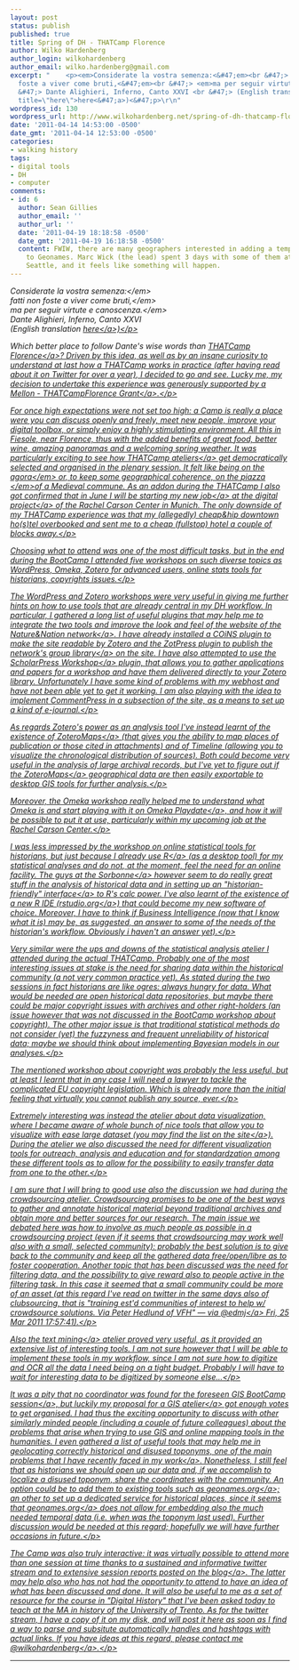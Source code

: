 ```yaml
---
layout: post
status: publish
published: true
title: Spring of DH - THATCamp Florence
author: Wilko Hardenberg
author_login: wilkohardenberg
author_email: wilko.hardenberg@gmail.com
excerpt: "    <p><em>Considerate la vostra semenza:<&#47;em><br &#47;> <em>fatti non
  foste a viver come bruti,<&#47;em><br &#47;> <em>ma per seguir virtute e canoscenza.<&#47;em><br
  &#47;> Dante Alighieri, Inferno, Canto XXVI <br &#47;> (English translation <a href=\"http:&#47;&#47;ow.ly&#47;4yFIo\"
  title=\"here\">here<&#47;a>)<&#47;p>\r\n"
wordpress_id: 130
wordpress_url: http://www.wilkohardenberg.net/spring-of-dh-thatcamp-florence/
date: '2011-04-14 14:53:00 -0500'
date_gmt: '2011-04-14 12:53:00 -0500'
categories:
- walking history
tags:
- digital tools
- DH
- computer
comments:
- id: 6
  author: Sean Gillies
  author_email: ''
  author_url: ''
  date: '2011-04-19 18:18:58 -0500'
  date_gmt: '2011-04-19 16:18:58 -0500'
  content: FWIW, there are many geographers interested in adding a temporal dimension
    to Geonames. Marc Wick (the lead) spent 3 days with some of them at AAG 2011 in
    Seattle, and it feels like something will happen.
---
```

<p><em>Considerate la vostra semenza:<&#47;em><br &#47;> <em>fatti non foste a viver come bruti,<&#47;em><br &#47;> <em>ma per seguir virtute e canoscenza.<&#47;em><br &#47;> Dante Alighieri, Inferno, Canto XXVI <br &#47;> (English translation <a href="http:&#47;&#47;ow.ly&#47;4yFIo" title="here">here<&#47;a>)<&#47;p><br />
<a id="more"></a><a id="more-130"></a>
<p>Which better place to follow Dante's wise words than <a href="http:&#47;&#47;www.thatcampflorence.org&#47;" title="THATCamp Florence">THATCamp Florence<&#47;a>? Driven by this idea, as well as by an insane curiosity to understand at last how a THATCamp works in practice (after having read about it on Twitter for over a year), I decided to go and see. Lucky me, my decision to undertake this experience was generously supported by a <a href="http:&#47;&#47;www.thatcampflorence.org&#47;2011&#47;03&#47;09&#47;closed-applications-for-thatcamp-florence-support-grants&#47;" title="Mellon - THATCampFlorence Grant">Mellon - THATCampFlorence Grant<&#47;a>.<&#47;p></p>
<p>For once high expectations were not set too high: a Camp is really a place were you can discuss openly and freely, meet new people, improve your digital toolbox, or simply enjoy a highly stimulating environment. All this in Fiesole, near Florence, thus with the added benefits of great food, better wine, amazing panoramas and a welcoming spring weather. It was particularly exciting to see how <a href="http:&#47;&#47;www.thatcampflorence.org&#47;programme&#47;" title="THATCamp ateliers">THATCamp ateliers<&#47;a> get democratically selected and organised in the plenary session. It felt like being on the <em>agora<&#47;em> or, to keep some geographical coherence, on the <em>piazza <&#47;em>of a Medieval commune.  As an addon during the THATCamp I also got confirmed that in June I will be starting my new <a href="http:&#47;&#47;www.carsoncenter.uni-muenchen.de&#47;staff_fellows&#47;administrators&#47;wilko_von_hardenberg&#47;index.html" title="job">job<&#47;a> at the <a href="http:&#47;&#47;www.carsoncenter.uni-muenchen.de&#47;research&#47;digital_project&#47;index.html" title="digital project">digital project<&#47;a> of the Rachel Carson Center in Munich. The only downside of my THATCamp experience was that my (allegedly) cheap&amp;hip downtown ho(s)tel overbooked and sent me to a cheap (fullstop) hotel a couple of blocks away.<&#47;p></p>
<p>Choosing what to attend was one of the most difficult tasks, but in the end during the BootCamp I attended five workshops on such diverse topics as WordPress, Omeka, Zotero for advanced users, online stats tools for historians, copyrights issues.<&#47;p></p>
<p>The WordPress and Zotero workshops were very useful in giving me further hints on how to use tools that are already central in my DH workflow. In particular, I gathered a long list of useful plugins that may help me to integrate the two tools and improve the look and feel of the website of the <a href="http:&#47;&#47;www.natureandnation.eu" title="Nature&amp;Nation network">Nature&amp;Nation network<&#47;a>. I have already installed a COiNS plugin to make the site readable by Zotero and the ZotPress plugin to publish the <a href="http:&#47;&#47;www.natureandnation.eu&#47;bibliography&#47;" title="network&#039;s group library">network's group library<&#47;a> on the site. I have also attempted to use the <a href="https:&#47;&#47;github.com&#47;scholarpress&#47;scholarpress-workshop" title="ScholarPress Workshop">ScholarPress Workshop<&#47;a> plugin, that allows you to gather applications and papers for a workshop and have them delivered directly to your Zotero library. Unfortunately I have some kind of problems with my webhost and have not been able yet to get it working. I am also playing with the idea to implement CommentPress in a subsection of the site, as a means to set up a kind of e-journal.<&#47;p></p>
<p>As regards Zotero's power as an analysis tool I've instead learnt of the existence of <a href="http:&#47;&#47;zotero.org&#47;download&#47;plugins&#47;zoteromaps-1.0.10.xpi" title="ZoteroMaps">ZoteroMaps<&#47;a> (that gives you the ability to map places of publication or those cited in attachments) and of Timeline (allowing you to visualize the chronological distribution of sources). Both could become very useful in the analysis of large archival records, but I've yet to figure out if the <a href="http:&#47;&#47;zotero.org&#47;download&#47;plugins&#47;zoteromaps-1.0.10.xpi" title="ZoteroMaps">ZoteroMaps<&#47;a> geographical data are then easily exportable to desktop GIS tools for further analysis.<&#47;p></p>
<p>Moreover, the Omeka workshop really helped me to understand what Omeka is and start playing with it on <a href="http:&#47;&#47;chnm.gmu.edu&#47;workspace&#47;playdate&#47;admin" title="Omeka Playdate">Omeka Playdate<&#47;a>, and how it will be possible to put it at use, particularly within my upcoming job at the Rachel Carson Center.<&#47;p></p>
<p>I was less impressed by the workshop on online statistical tools for historians, but just because I already use <a href="http:&#47;&#47;www.r-project.org&#47;" title="R">R<&#47;a> (as a desktop tool) for my statistical analyses and do not, at the moment, feel the need for an online facility. The guys at the <a href="http:&#47;&#47;pireh.univ-paris1.fr&#47;pirh&#47;" title="Sorbonne">Sorbonne<&#47;a> however seem to do really great stuff in the analysis of historical data and in setting up an "historian-friendly" <a href="http:&#47;&#47;analyse.univ-paris1.fr" title="interface">interface<&#47;a> to R's calc power. I've also learnt of the existence of a new R IDE (<a href="http:&#47;&#47;rstudio.org" title="rstudio.org">rstudio.org<&#47;a>) that could become my new software of choice. Moreover, I have to think if Business Intelligence (now that I know what it is) may be, as suggested, an answer to some of the needs of the historian's workflow. Obviously i haven't an answer yet).<&#47;p></p>
<p>Very similar were the ups and downs of the statistical analysis atelier I attended during the actual THATCamp. Probably one of the most interesting issues at stake is the need for sharing data within the historical community (a not very common practice yet). As stated during the two sessions in fact historians are like ogres: always hungry for data. What would be needed are open historical data repositories, but maybe there could be major copyright issues with archives and other right-holders (an issue however that was not discussed in the BootCamp workshop about copyright). The other major issue is that traditional statistical methods do not consider (yet) the fuzzyness and frequent unreliability of historical data; maybe we should think about implementing Bayesian models in our analyses.<&#47;p></p>
<p>The mentioned workshop about copyright was probably the less useful, but at least I learnt that in any case I will need a lawyer to tackle the complicated EU copyright legislation. Which is already more than the initial feeling that virtually you cannot publish any source, ever.<&#47;p></p>
<p>Extremely interesting was instead the atelier about data visualization, where I became aware of whole bunch of nice tools that allow you to visualize with ease large dataset (you may find the list on the <a href="http:&#47;&#47;www.thatcampflorence.org&#47;2011&#47;03&#47;25&#47;visualising-large-data-sets&#47;" title="site">site<&#47;a>). During the atelier we also discussed the need for different visualization tools for outreach, analysis and education and for standardzation among these different tools as to allow for the possibility to easily transfer data from one to the other.<&#47;p></p>
<p>I am sure that I will bring to good use also the discussion we had during the crowdsourcing atelier. Crowdsourcing promises to be one of the best ways to gather and annotate historical material beyond traditional archives and obtain more and better sources for our research. The main issue we debated here was how to involve as much people as possible in a crowdsourcing project (even if it seems that crowdsourcing may work well also with a small, selected community): probably the best solution is to give back to the community and keep all the gathered data free&#47;open&#47;libre as to foster cooperation. Another topic that has been discussed was the need for filtering data, and the possibility to give reward also to people active in the filtering task. In this case it seemed that a small community could be more of an asset (at this regard I've read on twitter in the same days also of clubsourcing, that is "training est'd communities of interest to help w&#47; crowdsource solutions. Via Peter Hedlund of VFH" &mdash; via <a href="http:&#47;&#47;twitter.com&#47;edmj" title="@edmj">@edmj<&#47;a> Fri, 25 Mar 2011 17:57:41).<&#47;p></p>
<p>Also the <a href="http:&#47;&#47;www.thatcampflorence.org&#47;2011&#47;03&#47;25&#47;notes-from-text-mining-session&#47;" title="text mining">text mining<&#47;a> atelier proved very useful, as it provided an extensive list of interesting tools. I am not sure however that I will be able to implement these tools in my workflow, since I am not sure how to digitize and OCR all the data I need being on a tight budget. Probably I will have to wait for interesting data to be digitized by someone else...<&#47;p></p>
<p>It was a pity that no coordinator was found for the foreseen <a href="http:&#47;&#47;wilkohardenberg.posterous.com&#47;thatcampflorence2011-an-issue-in-word-choice" title="GIS BootCamp session">GIS BootCamp session<&#47;a>, but luckily my proposal for a <a href="http:&#47;&#47;www.thatcampflorence.org&#47;2011&#47;03&#47;25&#47;mapping-what-how-where&#47;" title="GIS atelier">GIS atelier<&#47;a> got enough votes to get organised. I had thus the exciting opportunity to discuss with other similarly minded people (including a couple of future colleagues) about the problems that arise when trying to use GIS and online mapping tools in the humanities. I even gathered a list of useful tools that may help me in geolocating correctly historical and disused toponyms, one of the main problems that I have recently faced in my <a href="http:&#47;&#47;wilkohardenberg.posterous.com&#47;golden-eagles-in-the-alps" title="work">work<&#47;a>. Nonetheless, I still feel that as historians we should open up our data and, if we accomplish to localize a disused toponym, share the coordinates with the community. An option could be to add them to existing tools such as <a href="http:&#47;&#47;www.geonames.org" title="geonames.org">geonames.org<&#47;a>; an other to set up a dedicated service for historical places, since it seems that <a href="http:&#47;&#47;www.geonames.org" title="geonames.org">geonames.org<&#47;a> does not allow for embedding also the much needed temporal data (i.e. when was the toponym last used). Further discussion would be needed at this regard; hopefully we will have further occasions in future.<&#47;p></p>
<p>The Camp was also truly interactive: it was virtually possible to attend more than one session at time thanks to a sustained and informative twitter stream and to extensive session reports posted on the <a href="http:&#47;&#47;www.thatcampflorence.org" title="blog">blog<&#47;a>. The latter may help also who has not had the opportunity to attend to have an idea of what has been discussed and done. It will also be useful to me as a set of resource for the course in "Digital History" that I've been asked today to teach at the MA in history of the University of Trento. As for the twitter stream, I have a copy of it on my disk, and will post it here as soon as I find a way to parse and subsitute automatically handles and hashtags with actual links. If you have ideas at this regard, please contact me <a href="http:&#47;&#47;twitter.com&#47;wilkohardenberg" title="@wilkohardenberg">@wilkohardenberg<&#47;a>.<&#47;p></p>
<hr &#47;>
